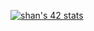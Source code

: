[![shan's 42 stats](https://badge.mediaplus.ma/kettlebells/shan?1337Badge=off)](https://github.com/oakoudad/badge42)
